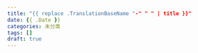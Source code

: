```yaml
---
title: "{{ replace .TranslationBaseName "-" " " | title }}"
date: {{ .Date }}
categories: 未分类
tags: []
draft: true
---
```


